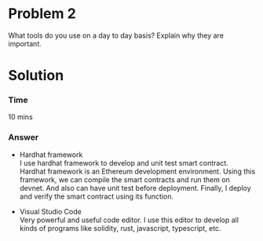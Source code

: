 # Problem 2
What tools do you use on a day to day basis? Explain why they are important.

# Solution
### Time
10 mins
### Answer

* Hardhat framework <br/>
I use hardhat framework to develop and unit test smart contract.
Hardhat framework is an Ethereum development environment. Using this framework, we can compile the smart contracts and run them on devnet. And also can have unit test before deployment.
Finally, I deploy and verify the smart contract using its function.

* Visual Studio Code <br/>
Very powerful and useful code editor. I use this editor to develop all kinds of programs like solidity, rust, javascript, typescript, etc.
